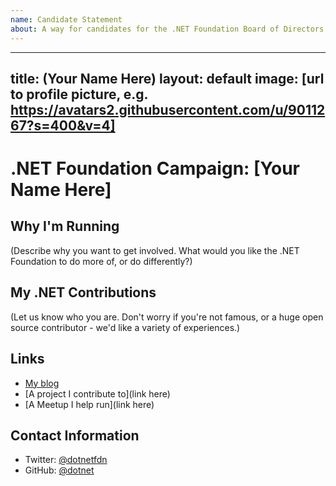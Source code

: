 ```yaml
---
name: Candidate Statement
about: A way for candidates for the .NET Foundation Board of Directors to submit their candidate statement.
---
```


<!--
Instructions:
This is a campaign statement template. If you're reporting an issue on the site,
delete the whole thing.

If you're submitting a campaign statement, here's a template to get you started.
Feel free to change it around or replace it entirely, this is your page.

You can include links to other content, too. Maybe you'd like to link to a blog
post, or a YouTube video? Please do include your statement here rather than a
single link to your blog.

More info on why and how to campaign is available at
https://election.dotnetfoundation.org/campaign
and you can contact us at contact@dotnetfoundation.org with questions, too.

This template is in Markdown format. If you need help, there's a reference here:
https://guides.github.com/features/mastering-markdown/
...or just fill in the info and we'll figure it out.
-->




---
title: (Your Name Here)
layout: default
image: [url to profile picture, e.g. https://avatars2.githubusercontent.com/u/9011267?s=400&v=4]
---

# .NET Foundation Campaign: [Your Name Here]

## Why I'm Running
(Describe why you want to get involved. What would you like the .NET Foundation
to do more of, or do differently?)

## My .NET Contributions
(Let us know who you are. Don't worry if you're not famous, or a huge open source
contributor - we'd like a variety of experiences.)

## Links
* [My blog](https://dotnetfoundation.org/blog)
* [A project I contribute to](link here)
* [A Meetup I help run](link here)

## Contact Information
* Twitter: [@dotnetfdn](https://twitter.com/dotnetfdn)
* GitHub: [@dotnet](https://github.com/dotnet)
